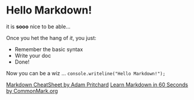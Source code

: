 # Hello Markdown!

it is **sooo** nice to be able...

Once you het the hang of *it*, you just:

* Remember the basic syntax
* Write your doc
* Done!

Now you can be a wiz ... `console.writeline("Hello Markdown!");`

[Markdown CheatSheet by Adam Pritchard](https://github.com/adam-p/markdown-here/wiki/Markdown-Cheatsheet)
[Learn Markdown in 60 Seconds by CommonMark.org](http://commonmark.org/help/)
